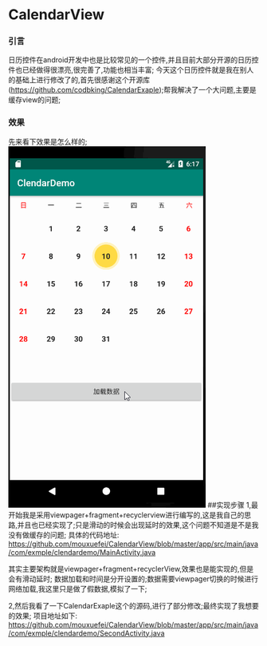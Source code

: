 # CalendarView
### 引言
日历控件在android开发中也是比较常见的一个控件,并且目前大部分开源的日历控件也已经做得很漂亮,很完善了,功能也相当丰富;
今天这个日历控件就是我在别人的基础上进行修改了的,首先很感谢这个开源库(https://github.com/codbking/CalendarExaple);帮我解决了一个大问题,主要是缓存view的问题;
### 效果
先来看下效果是怎么样的;
![这里写图片描述](./image/aa.gif)
##实现步骤
1,最开始我是采用viewpager+fragment+recyclerview进行编写的,这是我自己的思路,并且也已经实现了;只是滑动的时候会出现延时的效果,这个问题不知道是不是我没有做缓存的问题;
具体的代码地址:
https://github.com/mouxuefei/CalendarView/blob/master/app/src/main/java/com/exmple/clendardemo/MainActivity.java

其实主要架构就是viewpager+fragment+recyclerView,效果也是能实现的,但是会有滑动延时;
数据加载和时间是分开设置的;数据需要viewpager切换的时候进行网络加载,我这里只是做了假数据,模拟了一下;

2,然后我看了一下CalendarExaple这个的源码,进行了部分修改;最终实现了我想要的效果;
项目地址如下:
https://github.com/mouxuefei/CalendarView/blob/master/app/src/main/java/com/exmple/clendardemo/SecondActivity.java
